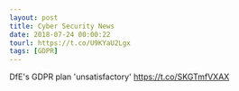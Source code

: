 ```yaml
---
layout: post
title: Cyber Security News
date: 2018-07-24 00:00:22
tourl: https://t.co/U9KYaU2Lgx
tags: [GDPR]
---
```

DfE's GDPR plan 'unsatisfactory' https://t.co/SKGTmfVXAX